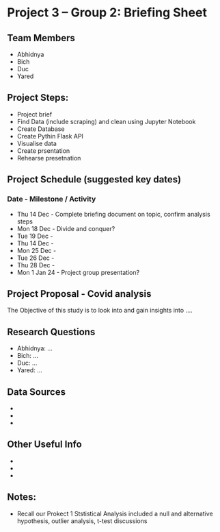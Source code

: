 # Project 3 – Group 2: Briefing Sheet

## Team Members
- Abhidnya
- Bich
- Duc
- Yared


## Project Steps:
- Project brief
- Find Data (include scraping) and clean using Jupyter Notebook
- Create Database
- Create Pythin Flask API 
- Visualise data
- Create prsentation
- Rehearse presetnation


## Project Schedule (suggested key dates)
### Date - Milestone / Activity
- Thu 14 Dec - Complete briefing document on topic, confirm analysis steps
- Mon 18 Dec - Divide and conquer?
- Tue 19 Dec -
- Thu 14 Dec -
- Mon 25 Dec -
- Tue 26 Dec -
- Thu 28 Dec -
- Mon 1 Jan 24 - Project group presentation?


## Project Proposal - Covid analysis
The Objective of this study is to look into and gain insights into ....


## Research Questions 
- Abhidnya: ... 
- Bich: ...
- Duc: ...
- Yared: ...


## Data Sources
- 
-
-


## Other Useful Info
- 
-
-


## Notes:
- Recall our Prokect 1 Ststistical Analysis included a null and alternative hypothesis, outlier analysis, t-test discussions
